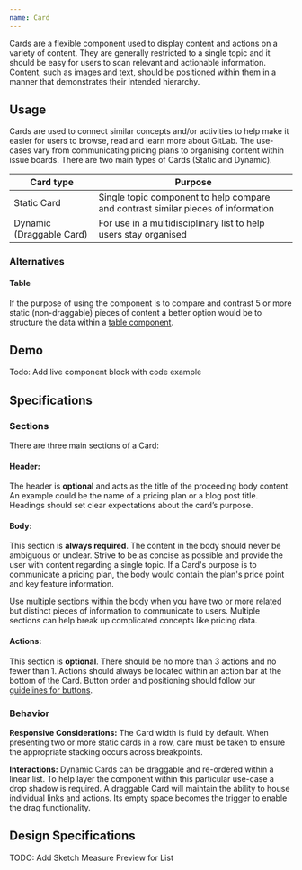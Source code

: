 ```yaml
---
name: Card
---
```


Cards are a flexible component used to display content and actions on a variety of content. They are generally restricted to a single topic and it should be easy for users to scan relevant and actionable information. Content, such as images and text, should be positioned within them in a manner that demonstrates their intended hierarchy.

## Usage

Cards are used to connect similar concepts and/or activities to help make it easier for users to browse, read and learn more about GitLab. The use-cases vary from communicating pricing plans to organising content within issue boards. There are two main types of Cards (Static and Dynamic).

| Card type | Purpose |
| --- | --- |
| Static Card | Single topic component to help compare and contrast similar pieces of information |
| Dynamic (Draggable Card) | For use in a multidisciplinary list to help users stay organised |

### Alternatives

#### Table
If the purpose of using the component is to compare and contrast 5 or more static (non-draggable) pieces of content a better option would be to structure the data within a [table component](https://design.gitlab.com/components/table).

## Demo

Todo: Add live component block with code example

## Specifications

### Sections
There are three main sections of a Card:

#### Header:
The header is **optional** and acts as the title of the proceeding body content. An example could be the name of a pricing plan or a blog post title. Headings should set clear expectations about the card’s purpose.

#### Body:
This section is **always required**. The content in the body should never be ambiguous or unclear. Strive to be as concise as possible and provide the user with content regarding a single topic. If a Card's purpose is to communicate a pricing plan, the body would contain the plan's price point and key feature information. 

Use multiple sections within the body when you have two or more related but distinct pieces of information to communicate to users. Multiple sections can help break up complicated concepts like pricing data.

#### Actions:
This section is **optional**. There should be no more than 3 actions and no fewer than 1. Actions should always be located within an action bar at the bottom of the Card. Button order and positioning should follow our [guidelines for buttons](/components/buttons).

### Behavior

**Responsive Considerations:** The Card width is fluid by default. When presenting two or more static cards in a row, care must be taken to ensure the appropriate stacking occurs across breakpoints.

**Interactions:** Dynamic Cards can be draggable and re-ordered within a linear list. To help layer the component within this particular use-case a drop shadow is required. A draggable Card will maintain the ability to house individual links and actions. Its empty space becomes the trigger to enable the drag functionality.

## Design Specifications

TODO: Add Sketch Measure Preview for List
